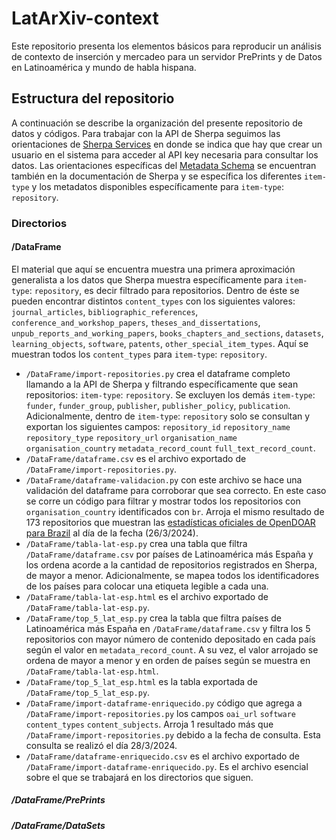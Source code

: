 # LatArXiv-context
Este repositorio presenta los elementos básicos para reproducir un análisis de contexto de inserción y mercadeo para un servidor PrePrints y de Datos en Latinoamérica y mundo de habla hispana.

## Estructura del repositorio
A continuación se describe la organización del presente repositorio de datos y códigos. Para trabajar con la API de Sherpa seguimos las orientaciones de [Sherpa Services](https://v2.sherpa.ac.uk/api/ "Sherpa Services API") en donde se indica que hay que crear un usuario en el sistema para acceder al API key necesaria para consultar los datos.
Las orientaciones específicas del [Metadata Schema](https://v2.sherpa.ac.uk/api/metadata-schema.html) se encuentran también en la documentación de Sherpa y se específica los diferentes `item-type` y los metadatos disponibles específicamente para `item-type`: `repository`.


### Directorios

#### /DataFrame

El material que aquí se encuentra muestra una primera aproximación generalista a los datos que Sherpa muestra específicamente para `item-type`: `repository`, es decir filtrado para repositorios. Dentro de éste se pueden encontrar distintos `content_types` con los siguientes valores: `journal_articles`, `bibliographic_references`, `conference_and_workshop_papers`, `theses_and_dissertations`, `unpub_reports_and_working_papers`, `books_chapters_and_sections`, `datasets`, `learning_objects`, `software`, `patents`, `other_special_item_types`. Aquí se muestran todos los `content_types` para `item-type`: `repository`.

- `/DataFrame/import-repositories.py` crea el dataframe completo llamando a la API de Sherpa y filtrando específicamente que sean repositorios: `item-type`: `repository`. Se excluyen los demás `item-type`: `funder`, `funder_group`, `publisher`, `publisher_policy`, `publication`. Adicionalmente, dentro de  `item-type`: `repository` solo se consultan y exportan los siguientes campos: `repository_id` `repository_name` `repository_type` `repository_url` `organisation_name` `organisation_country` `metadata_record_count` `full_text_record_count`.
- `/DataFrame/dataframe.csv` es el archivo exportado de `/DataFrame/import-repositories.py`.
- `/DataFrame/dataframe-validacion.py` con este archivo se hace una validación del dataframe para corroborar que sea correcto. En este caso se corre un código para filtrar y mostrar todos los repositorios con `organisation_country` identificados con `br`. Arroja el mismo resultado de 173 repositorios que muestran las [estadísticas oficiales de OpenDOAR para Brazil](https://v2.sherpa.ac.uk/view/repository_by_country/Brazil.html) al día de la fecha (26/3/2024).
- `/DataFrame/tabla-lat-esp.py` crea una tabla que filtra `/DataFrame/dataframe.csv` por países de Latinoamérica más España y los ordena acorde a la cantidad de repositorios registrados en Sherpa, de mayor a menor. Adicionalmente, se mapea todos los identificadores de los países para colocar una etiqueta legible a cada una. 
- `/DataFrame/tabla-lat-esp.html` es el archivo exportado de `/DataFrame/tabla-lat-esp.py`.
- `/DataFrame/top_5_lat_esp.py` crea la tabla que filtra países de Latinoamérica más España en `/DataFrame/dataframe.csv` y filtra los 5 repositorios con mayor número de contenido depositado en cada país según el valor en `metadata_record_count`. A su vez, el valor arrojado se ordena de mayor a menor y en orden de países según se muestra en `/DataFrame/tabla-lat-esp.html`.
- `/DataFrame/top_5_lat_esp.html` es la tabla exportada de `/DataFrame/top_5_lat_esp.py`.
- `/DataFrame/import-dataframe-enriquecido.py` código que agrega a `/DataFrame/import-repositories.py` los campos `oai_url` `software` `content_types` `content_subjects`. Arroja 1 resultado más que `/DataFrame/import-repositories.py` debido a la fecha de consulta. Esta consulta se realizó el día 28/3/2024.
- `/DataFrame/dataframe-enriquecido.csv` es el archivo exportado de `/DataFrame/import-dataframe-enriquecido.py`. Es el archivo esencial sobre el que se trabajará en los directorios que siguen.

##### /DataFrame/PrePrints


##### /DataFrame/DataSets

